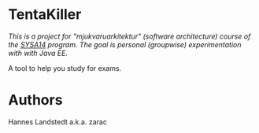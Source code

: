 TentaKiller
===========

_This is a project for "mjukvaruarkitektur" (software architecture) course of
the [SYSA14][] program. The goal is personal (groupwise) experimentation with
with Java EE._

A tool to help you study for exams.

# Authors
Hannes Landstedt a.k.a. zarac

[SYSA14]:http://www.ics.lu.se/utbildning/kurser/sysa14
